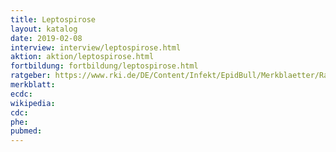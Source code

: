 ```yaml
---
title: Leptospirose
layout: katalog
date: 2019-02-08
interview: interview/leptospirose.html
aktion: aktion/leptospirose.html
fortbildung: fortbildung/leptospirose.html
ratgeber: https://www.rki.de/DE/Content/Infekt/EpidBull/Merkblaetter/Ratgeber_Leptospirose.html
merkblatt:
ecdc:
wikipedia:
cdc:
phe:
pubmed:
---
```

